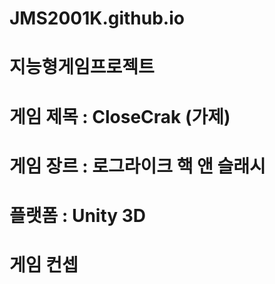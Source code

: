# JMS2001K.github.io
# 지능형게임프로젝트

# 게임 제목 : CloseCrak (가제)
# 게임 장르 : 로그라이크 핵 앤 슬래시
# 플랫폼 : Unity 3D

# 게임 컨셉


